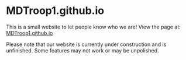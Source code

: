 # MDTroop1.github.io
This is a small website to let people know who we are!
View the page at: [MDTroop1.github.io](MDTroop1.github.io)

Please note that our website is currently under construction and is unfinished. Some features may not work or may be unpolished.

